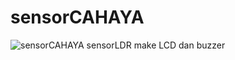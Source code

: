 # sensorCAHAYA
![sensorCAHAYA](https://socialify.git.ci/fardardnsyh/sensorCAHAYA/image?language=1&owner=1&name=1&stargazers=1&theme=Light)
sensorLDR make LCD dan buzzer


